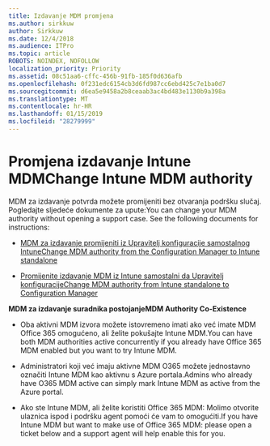 ```yaml
---
title: Izdavanje MDM promjena
ms.author: sirkkuw
author: Sirkkuw
ms.date: 12/4/2018
ms.audience: ITPro
ms.topic: article
ROBOTS: NOINDEX, NOFOLLOW
localization_priority: Priority
ms.assetid: 08c51aa6-cffc-456b-91fb-185f0d636afb
ms.openlocfilehash: 0f231edc6154cb3d6fd987cc6ebd425c7e1ba0d7
ms.sourcegitcommit: d6ea5e9458a2b8ceaab3ac4bd483e1130b9a398a
ms.translationtype: MT
ms.contentlocale: hr-HR
ms.lasthandoff: 01/15/2019
ms.locfileid: "28279999"
---
```

# <a name="change-intune-mdm-authority"></a><span data-ttu-id="10e52-102">Promjena izdavanje Intune MDM</span><span class="sxs-lookup"><span data-stu-id="10e52-102">Change Intune MDM authority</span></span>

<span data-ttu-id="10e52-p101">MDM za izdavanje potvrda možete promijeniti bez otvaranja podršku slučaj. Pogledajte sljedeće dokumente za upute:</span><span class="sxs-lookup"><span data-stu-id="10e52-p101">You can change your MDM authority without opening a support case. See the following documents for instructions:</span></span>
  
- [<span data-ttu-id="10e52-105">MDM za izdavanje promijeniti iz Upravitelj konfiguracije samostalnog Intune</span><span class="sxs-lookup"><span data-stu-id="10e52-105">Change MDM authority from the Configuration Manager to Intune standalone</span></span>](https://docs.microsoft.com/sccm/mdm/deploy-use/migrate-change-mdm-authority)
    
- [<span data-ttu-id="10e52-106">Promijenite izdavanje MDM iz Intune samostalni da Upravitelj konfiguracije</span><span class="sxs-lookup"><span data-stu-id="10e52-106">Change MDM authority from Intune standalone to Configuration Manager</span></span>](https://docs.microsoft.com/sccm/mdm/deploy-use/change-mdm-authority)
    
 <span data-ttu-id="10e52-107">**MDM za izdavanje suradnika postojanje**</span><span class="sxs-lookup"><span data-stu-id="10e52-107">**MDM Authority Co-Existence**</span></span>
  
- <span data-ttu-id="10e52-108">Oba aktivni MDM izvora možete istovremeno imati ako već imate MDM Office 365 omogućeno, ali želite pokušajte Intune MDM.</span><span class="sxs-lookup"><span data-stu-id="10e52-108">You can have both MDM authorities active concurrently if you already have Office 365 MDM enabled but you want to try Intune MDM.</span></span>
    
- <span data-ttu-id="10e52-109">Administratori koji već imaju aktivne MDM O365 možete jednostavno označiti Intune MDM kao aktivnu s Azure portala.</span><span class="sxs-lookup"><span data-stu-id="10e52-109">Admins who already have O365 MDM active can simply mark Intune MDM as active from the Azure portal.</span></span>
    
- <span data-ttu-id="10e52-110">Ako ste Intune MDM, ali želite koristiti Office 365 MDM: Molimo otvorite ulaznica ispod i podršku agent pomoći će vam to omogućiti.</span><span class="sxs-lookup"><span data-stu-id="10e52-110">If you have Intune MDM but want to make use of Office 365 MDM: please open a ticket below and a support agent will help enable this for you.</span></span>
    

